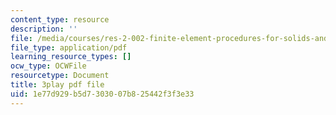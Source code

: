 ```yaml
---
content_type: resource
description: ''
file: /media/courses/res-2-002-finite-element-procedures-for-solids-and-structures-spring-2010/1e77d929b5d7303007b825442f3f3e33_Jfibd3L_E_o.pdf
file_type: application/pdf
learning_resource_types: []
ocw_type: OCWFile
resourcetype: Document
title: 3play pdf file
uid: 1e77d929-b5d7-3030-07b8-25442f3f3e33
---
```

